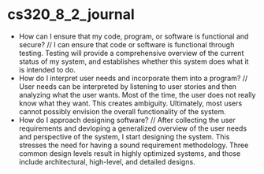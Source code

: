 # cs320_8_2_journal
- How can I ensure that my code, program, or software is functional and secure?
// I can ensure that code or software is functional through testing. Testing will provide a comprehensive overview of the current status of my system, and establishes whether this system does what it is intended to do.
- How do I interpret user needs and incorporate them into a program?
// User needs can be interpreted by listening to user stories and then analyzing what the user wants. Most of the time, the user does not really know what they want. This creates ambiguity. Ultimately, most users cannot possibly envision the overall functionality of the system. 
- How do I approach designing software?
// After collecting the user requirements and devloping a generalized overview of the user needs and perspective of the system, I start designing the system. This stresses the need for having a sound requirement methodology. Three common design levels result in highly optimized systems, and those include architectural, high-level, and detailed designs. 
